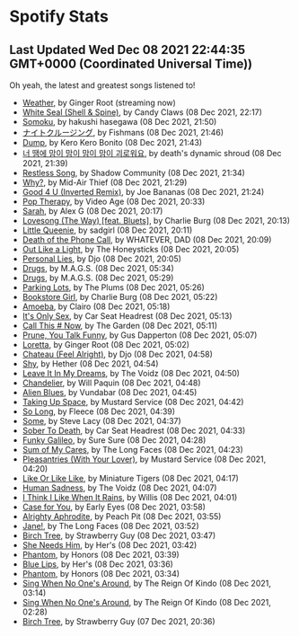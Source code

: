 
# Spotify Stats
## Last Updated Wed Dec 08 2021 22:44:35 GMT+0000 (Coordinated Universal Time))

Oh yeah, the latest and greatest songs listened to!

- [Weather](https://www.last.fm/music/Ginger+Root/_/Weather), by Ginger Root (streaming now)
- [White Seal (Shell & Spine)](https://www.last.fm/music/Candy+Claws/_/White+Seal+(Shell+&+Spine)), by Candy Claws (08 Dec 2021, 22:17)
- [Somoku](https://www.last.fm/music/hakushi+hasegawa/_/Somoku), by hakushi hasegawa (08 Dec 2021, 21:50)
- [ナイトクルージング](https://www.last.fm/music/Fishmans/_/%E3%83%8A%E3%82%A4%E3%83%88%E3%82%AF%E3%83%AB%E3%83%BC%E3%82%B8%E3%83%B3%E3%82%B0), by Fishmans (08 Dec 2021, 21:46)
- [Dump](https://www.last.fm/music/Kero+Kero+Bonito/_/Dump), by Kero Kero Bonito (08 Dec 2021, 21:43)
- [너 땜에 맘이 맘이 맘이 맘이 괴로워요](https://www.last.fm/music/death%27s+dynamic+shroud/_/%EB%84%88+%EB%95%9C%EC%97%90+%EB%A7%98%EC%9D%B4+%EB%A7%98%EC%9D%B4+%EB%A7%98%EC%9D%B4+%EB%A7%98%EC%9D%B4+%EA%B4%B4%EB%A1%9C%EC%9B%8C%EC%9A%94), by death's dynamic shroud (08 Dec 2021, 21:39)
- [Restless Song](https://www.last.fm/music/Shadow+Community/_/Restless+Song), by Shadow Community (08 Dec 2021, 21:34)
- [Why?](https://www.last.fm/music/Mid-Air+Thief/_/Why%3F), by Mid-Air Thief (08 Dec 2021, 21:29)
- [Good 4 U (Inverted Remix)](https://www.last.fm/music/Joe+Bananas/_/Good+4+U+(Inverted+Remix)), by Joe Bananas (08 Dec 2021, 21:24)
- [Pop Therapy](https://www.last.fm/music/Video+Age/_/Pop+Therapy), by Video Age (08 Dec 2021, 20:33)
- [Sarah](https://www.last.fm/music/Alex+G/_/Sarah), by Alex G (08 Dec 2021, 20:17)
- [Lovesong (The Way) [feat. Bluets]](https://www.last.fm/music/Charlie+Burg/_/Lovesong+(The+Way)+%5Bfeat.+Bluets%5D), by Charlie Burg (08 Dec 2021, 20:13)
- [Little Queenie](https://www.last.fm/music/sadgirl/_/Little+Queenie), by sadgirl (08 Dec 2021, 20:11)
- [Death of the Phone Call](https://www.last.fm/music/WHATEVER,+DAD/_/Death+of+the+Phone+Call), by WHATEVER, DAD (08 Dec 2021, 20:09)
- [Out Like a Light](https://www.last.fm/music/The+Honeysticks/_/Out+Like+a+Light), by The Honeysticks (08 Dec 2021, 20:05)
- [Personal Lies](https://www.last.fm/music/Djo/_/Personal+Lies), by Djo (08 Dec 2021, 20:05)
- [Drugs](https://www.last.fm/music/M.A.G.S./_/Drugs), by M.A.G.S. (08 Dec 2021, 05:34)
- [Drugs](https://www.last.fm/music/M.A.G.S./_/Drugs), by M.A.G.S. (08 Dec 2021, 05:29)
- [Parking Lots](https://www.last.fm/music/The+Plums/_/Parking+Lots), by The Plums (08 Dec 2021, 05:26)
- [Bookstore Girl](https://www.last.fm/music/Charlie+Burg/_/Bookstore+Girl), by Charlie Burg (08 Dec 2021, 05:22)
- [Amoeba](https://www.last.fm/music/Clairo/_/Amoeba), by Clairo (08 Dec 2021, 05:18)
- [It's Only Sex](https://www.last.fm/music/Car+Seat+Headrest/_/It%27s+Only+Sex), by Car Seat Headrest (08 Dec 2021, 05:13)
- [Call This # Now](https://www.last.fm/music/The+Garden/_/Call+This+%23+Now), by The Garden (08 Dec 2021, 05:11)
- [Prune, You Talk Funny](https://www.last.fm/music/Gus+Dapperton/_/Prune,+You+Talk+Funny), by Gus Dapperton (08 Dec 2021, 05:07)
- [Loretta](https://www.last.fm/music/Ginger+Root/_/Loretta), by Ginger Root (08 Dec 2021, 05:02)
- [Chateau (Feel Alright)](https://www.last.fm/music/Djo/_/Chateau+(Feel+Alright)), by Djo (08 Dec 2021, 04:58)
- [Shy](https://www.last.fm/music/Hether/_/Shy), by Hether (08 Dec 2021, 04:54)
- [Leave It In My Dreams](https://www.last.fm/music/The+Voidz/_/Leave+It+In+My+Dreams), by The Voidz (08 Dec 2021, 04:50)
- [Chandelier](https://www.last.fm/music/Will+Paquin/_/Chandelier), by Will Paquin (08 Dec 2021, 04:48)
- [Alien Blues](https://www.last.fm/music/Vundabar/_/Alien+Blues), by Vundabar (08 Dec 2021, 04:45)
- [Taking Up Space](https://www.last.fm/music/Mustard+Service/_/Taking+Up+Space), by Mustard Service (08 Dec 2021, 04:42)
- [So Long](https://www.last.fm/music/Fleece/_/So+Long), by Fleece (08 Dec 2021, 04:39)
- [Some](https://www.last.fm/music/Steve+Lacy/_/Some), by Steve Lacy (08 Dec 2021, 04:37)
- [Sober To Death](https://www.last.fm/music/Car+Seat+Headrest/_/Sober+To+Death), by Car Seat Headrest (08 Dec 2021, 04:33)
- [Funky Galileo](https://www.last.fm/music/Sure+Sure/_/Funky+Galileo), by Sure Sure (08 Dec 2021, 04:28)
- [Sum of My Cares](https://www.last.fm/music/The+Long+Faces/_/Sum+of+My+Cares), by The Long Faces (08 Dec 2021, 04:23)
- [Pleasantries (With Your Lover)](https://www.last.fm/music/Mustard+Service/_/Pleasantries+(With+Your+Lover)), by Mustard Service (08 Dec 2021, 04:20)
- [Like Or Like Like](https://www.last.fm/music/Miniature+Tigers/_/Like+Or+Like+Like), by Miniature Tigers (08 Dec 2021, 04:17)
- [Human Sadness](https://www.last.fm/music/The+Voidz/_/Human+Sadness), by The Voidz (08 Dec 2021, 04:07)
- [I Think I Like When It Rains](https://www.last.fm/music/Willis/_/I+Think+I+Like+When+It+Rains), by Willis (08 Dec 2021, 04:01)
- [Case for You](https://www.last.fm/music/Early+Eyes/_/Case+for+You), by Early Eyes (08 Dec 2021, 03:58)
- [Alrighty Aphrodite](https://www.last.fm/music/Peach+Pit/_/Alrighty+Aphrodite), by Peach Pit (08 Dec 2021, 03:55)
- [Jane!](https://www.last.fm/music/The+Long+Faces/_/Jane!), by The Long Faces (08 Dec 2021, 03:52)
- [Birch Tree](https://www.last.fm/music/Strawberry+Guy/_/Birch+Tree), by Strawberry Guy (08 Dec 2021, 03:47)
- [She Needs Him](https://www.last.fm/music/Her%27s/_/She+Needs+Him), by Her's (08 Dec 2021, 03:42)
- [Phantom](https://www.last.fm/music/Honors/_/Phantom), by Honors (08 Dec 2021, 03:39)
- [Blue Lips](https://www.last.fm/music/Her%27s/_/Blue+Lips), by Her's (08 Dec 2021, 03:36)
- [Phantom](https://www.last.fm/music/Honors/_/Phantom), by Honors (08 Dec 2021, 03:34)
- [Sing When No One's Around](https://www.last.fm/music/The+Reign+Of+Kindo/_/Sing+When+No+One%27s+Around), by The Reign Of Kindo (08 Dec 2021, 03:14)
- [Sing When No One's Around](https://www.last.fm/music/The+Reign+Of+Kindo/_/Sing+When+No+One%27s+Around), by The Reign Of Kindo (08 Dec 2021, 02:28)
- [Birch Tree](https://www.last.fm/music/Strawberry+Guy/_/Birch+Tree), by Strawberry Guy (07 Dec 2021, 20:36)
